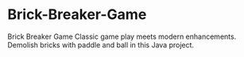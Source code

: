 # Brick-Breaker-Game
Brick Breaker Game Classic game play meets modern enhancements. Demolish bricks with paddle and ball in this Java project.
